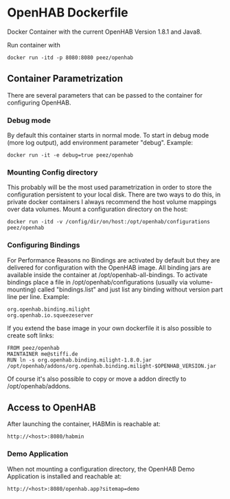 # OpenHAB Dockerfile


Docker Container with the current OpenHAB Version 1.8.1 and Java8.

Run container with

    docker run -itd -p 8080:8080 peez/openhab

## Container Parametrization
There are several parameters that can be passed to the container for configuring OpenHAB.

### Debug mode
By default this container starts in normal mode. To start in debug mode (more log output), add environment parameter "debug". Example:

    docker run -it -e debug=true peez/openhab

### Mounting Config directory
This probably will be the most used parametrization in order to store the configuration persistent to your local disk. There are two ways to do this, in private docker containers I always recommend the host volume mappings over data volumes.
Mount a configuration directory on the host:

    docker run -itd -v /config/dir/on/host:/opt/openhab/configurations peez/openhab

### Configuring Bindings
For Performance Reasons no Bindings are activated by default but they are delivered for configuration with the OpenHAB image. All binding jars are available inside the container at /opt/openhab-all-bindings.
To activate bindings place a file in /opt/openhab/configurations (usually via volume-mounting) called "bindings.list" and just list any binding without version part line per line.
Example:

    org.openhab.binding.milight
    org.openhab.io.squeezeserver
    

If you extend the base image in your own dockerfile it is also possible to create soft links:

    FROM peez/openhab
	MAINTAINER me@stiffi.de
	RUN ln -s org.openhab.binding.milight-1.8.0.jar /opt/openhab/addons/org.openhab.binding.milight-$OPENHAB_VERSION.jar

Of course it's also possible to copy or move a addon directly to /opt/openhab/addons.

## Access to OpenHAB
After launching the container, HABMin is reachable at:

    http://<host>:8080/habmin

### Demo Application
When not mounting a configuration directory, the OpenHAB Demo Application is installed and reachable at:

    http://<host>:8080/openhab.app?sitemap=demo

